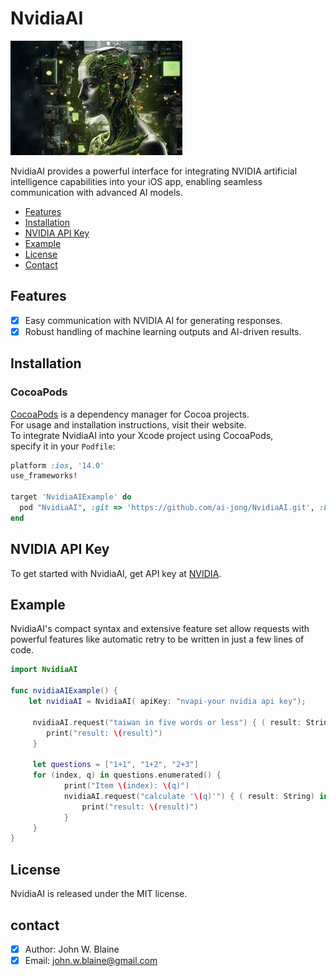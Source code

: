 # NvidiaAI

![NvidiaAI: Elegant Networking in Swift](nvidia.png)

NvidiaAI provides a powerful interface for integrating NVIDIA artificial intelligence capabilities into your iOS app, enabling seamless communication with advanced AI models.

- [Features](#features)
- [Installation](#installation)
- [NVIDIA API Key](#NVIDIA-API-Key)
- [Example](#example)
- [License](#license)
- [Contact](#contact)

## Features
- [x] Easy communication with NVIDIA AI for generating responses.
- [x] Robust handling of machine learning outputs and AI-driven results.
      
## Installation
### CocoaPods

[CocoaPods](https://cocoapods.org) is a dependency manager for Cocoa projects.<br> 
For usage and installation instructions, visit their website.<br> 
To integrate NvidiaAI into your Xcode project using CocoaPods, <br> specify it in your `Podfile`:

```ruby
platform :ios, '14.0'
use_frameworks!

target 'NvidiaAIExample' do
  pod "NvidiaAI", :git => 'https://github.com/ai-jong/NvidiaAI.git', :branch => 'main'
end

```
## NVIDIA API Key
To get started with NvidiaAI, get API key at [NVIDIA](https://www.nvidia.com/en-us/ai/).

## Example

NvidiaAI's compact syntax and extensive feature set allow requests with powerful features like automatic retry to be written in just a few lines of code.

```swift
import NvidiaAI

func nvidiaAIExample() {
    let nvidiaAI = NvidiaAI( apiKey: "nvapi-your nvidia api key");
                
     nvidiaAI.request("taiwan in five words or less") { ( result: String) in
        print("result: \(result)")
     }
        
     let questions = ["1+1", "1+2", "2+3"]
     for (index, q) in questions.enumerated() {
            print("Item \(index): \(q)")
            nvidiaAI.request("calculate '\(q)'") { ( result: String) in
                print("result: \(result)")
            }
     }
}
```

## License
NvidiaAI is released under the MIT license.

## contact
- [x] Author: John W. Blaine
- [x] Email: john.w.blaine@gmail.com
